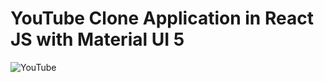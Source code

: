 # YouTube Clone Application in React JS with Material UI 5

![YouTube](https://i.ibb.co/4R5RkmW/Thumbnail-5.png)

